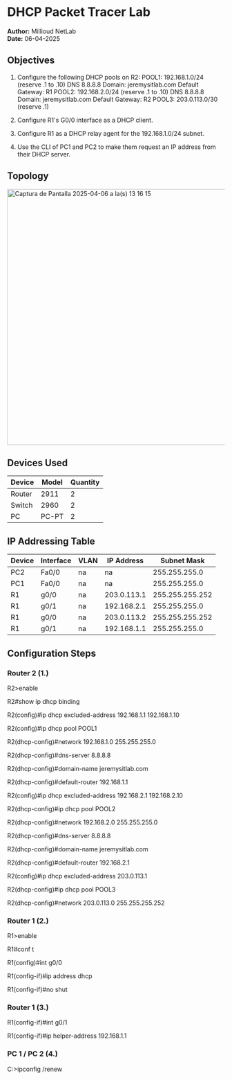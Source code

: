 # DHCP Packet Tracer Lab

**Author:** Millioud NetLab  
**Date:** 06-04-2025 

## Objectives

1. Configure the following DHCP pools on R2:
POOL1: 192.168.1.0/24 (reserve .1 to .10)
     DNS 8.8.8.8
     Domain: jeremysitlab.com
     Default Gateway: R1
POOL2: 192.168.2.0/24 (reserve .1 to .10)
     DNS 8.8.8.8
     Domain: jeremysitlab.com
     Default Gateway: R2
POOL3: 203.0.113.0/30 (reserve .1)

2. Configure R1's G0/0 interface as a DHCP client.

3. Configure R1 as a DHCP relay agent for the 192.168.1.0/24 subnet.
 
4. Use the CLI of PC1 and PC2 to make them request an IP address 
    from their DHCP server.

## Topology

<img width="591" alt="Captura de Pantalla 2025-04-06 a la(s) 13 16 15" src="https://github.com/user-attachments/assets/3244058d-e763-41a8-949d-7f125bfc96de" />

## Devices Used


| Device         | Model        | Quantity |
|----------------|--------------|----------|
| Router         | 2911         | 2        |
| Switch         | 2960         | 2        |
| PC         | PC-PT         | 2        |

## IP Addressing Table

| Device | Interface | VLAN | IP Address     | Subnet Mask       |
|--------|-----------|------|----------------|-------------------|
| PC2    | Fa0/0     | na   | na   | 255.255.255.0     |
| PC1    | Fa0/0     | na   | na   | 255.255.255.0     |
| R1    | g0/0     | na   | 203.0.113.1   | 255.255.255.252     |
| R1    | g0/1     | na   | 192.168.2.1   | 255.255.255.0     |
| R1    | g0/0     | na   | 203.0.113.2   | 255.255.255.252     |
| R1    | g0/1     | na   | 192.168.1.1   | 255.255.255.0     |

## Configuration Steps

### Router 2 (1.)

R2>enable

R2#show ip dhcp binding

R2(config)#ip dhcp excluded-address 192.168.1.1 192.168.1.10

R2(config)#ip dhcp pool POOL1

R2(dhcp-config)#network 192.168.1.0 255.255.255.0

R2(dhcp-config)#dns-server 8.8.8.8

R2(dhcp-config)#domain-name jeremysitlab.com

R2(dhcp-config)#default-router 192.168.1.1

R2(config)#ip dhcp excluded-address 192.168.2.1 192.168.2.10

R2(dhcp-config)#ip dhcp pool POOL2

R2(dhcp-config)#network 192.168.2.0 255.255.255.0

R2(dhcp-config)#dns-server 8.8.8.8

R2(dhcp-config)#domain-name jeremysitlab.com

R2(dhcp-config)#default-router 192.168.2.1

R2(config)#ip dhcp excluded-address 203.0.113.1

R2(dhcp-config)#ip dhcp pool POOL3

R2(dhcp-config)#network 203.0.113.0 255.255.255.252

### Router 1 (2.)

R1>enable

R1#conf t

R1(config)#int g0/0

R1(config-if)#ip address dhcp

R1(config-if)#no shut

### Router 1 (3.)

R1(config-if)#int g0/1

R1(config-if)#ip helper-address 192.168.1.1

### PC 1 / PC 2 (4.)

C:\>ipconfig /renew



